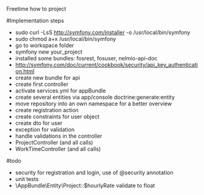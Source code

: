 Freetime how to project


#Implementation steps
- sudo curl -LsS http://symfony.com/installer -o /usr/local/bin/symfony
- sudo chmod a+x /usr/local/bin/symfony
- go to workspace folder
- symfony new your_project
- installed some bundles: fosrest, fosuser, nelmio-api-doc
- http://symfony.com/doc/current/cookbook/security/api_key_authentication.html
- create new bundle for api
- create first controller
- activate services.yml for appBundle
- create several entities via app/console doctrine:generate:entity
- move repository into an own namespace for a better overview
- create registration action
- create constraints for user object
- create dto for user
- exception for validation
- handle validations in the controller
- ProjectController (and all calls)
- WorkTimeController (and all calls)

#todo
- security for registration and login, use of @security annotation
- unit tests
- \AppBundle\Entity\Project::$hourlyRate validate to float
